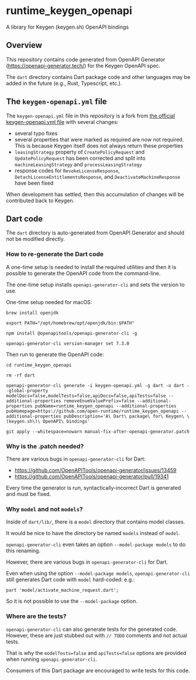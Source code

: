# runtime_keygen_openapi

A library for Keygen (keygen.sh) OpenAPI bindings


## Overview

This repository contains code generated from OpenAPI Generator (https://openapi-generator.tech/) for the Keygen OpenAPI spec.

The `dart` directory contains Dart package code and other languages may be added in the future (e.g., Rust, Typescript, etc.).


## The `keygen-openapi.yml` file

The `keygen-openapi.yml` file in this repository is a fork from [the official keygen-openapi.yml file](https://github.com/keygen-sh/keygen-openapi/blob/main/keygen-openapi.yml) with several changes:
* several typo fixes
* several properties that were marked as required are now not required. This is because Keygen itself does not always return these properties
* `leasingStrategy` property of `CreatePolicyRequest` and `UpdatePolicyRequest` has been corrected and split into `machineLeasingStrategy` and `processLeasingStrategy`
* response codes for `RevokeLicenseResponse`, `DetachLicenseEntitlementsResponse`, and `DeactivateMachineResponse` have been fixed

When development has settled, then this accumulation of changes will be contributed back to Keygen.


## Dart code

The `dart` directory is auto-generated from OpenAPI Generator and should not be modified directly.


### How to re-generate the Dart code

A one-time setup is needed to install the required utilities and then it is possible to generate the OpenAPI code from the command-line.

The one-time setup installs `openapi-generator-cli` and sets the version to use.

One-time setup needed for macOS:
```
brew install openjdk

export PATH="/opt/homebrew/opt/openjdk/bin:$PATH"

npm install @openapitools/openapi-generator-cli -g

openapi-generator-cli version-manager set 7.3.0
```

Then run to generate the OpenAPI code:
```
cd runtime_keygen_openapi

rm -rf dart

openapi-generator-cli generate -i keygen-openapi.yml -g dart -o dart --global-property modelDocs=false,modelTests=false,apiDocs=false,apiTests=false --additional-properties removeEnumValuePrefix=false --additional-properties pubName=runtime_keygen_openapi --additional-properties pubHomepage=https://github.com/open-runtime/runtime_keygen_openapi --additional-properties pubDescription='A\ Dart\ package\ for\ Keygen\ \(keygen.sh\)\ OpenAPI\ bindings'

git apply --whitespace=nowarn manual-fix-after-openapi-generator.patch
```

### Why is the .patch needed?

There are various bugs in `openapi-generator-cli` for Dart:
* https://github.com/OpenAPITools/openapi-generator/issues/13459
* https://github.com/OpenAPITools/openapi-generator/pull/19341

Every time the generator is run, syntactically-incorrect Dart is generated and must be fixed.


### Why `model` and not `models`?

Inside of `dart/lib/`, there is a `model` directory that contains model classes.

It would be nice to have the directory be named `models` instead of `model`.

`openapi-generator-cli` even takes an option `--model-package models` to do this renaming.

However, there are various bugs in `openapi-generator-cli` for Dart.

Even when using the option `--model-package models`, `openapi-generator-cli` still generates Dart code with `model` hard-coded:
e.g.:
```
part 'model/activate_machine_request.dart';
```

So it is not possible to use the `--model-package` option.


### Where are the tests?

`openapi-generator-cli` can also generate tests for the generated code. However, these are just stubbed out with `// TODO` comments and not actual tests.

That is why the `modelTests=false` and `apiTests=false` options are provided when running `openapi-generator-cli`.

Consumers of this Dart package are encouraged to write tests for this code.












